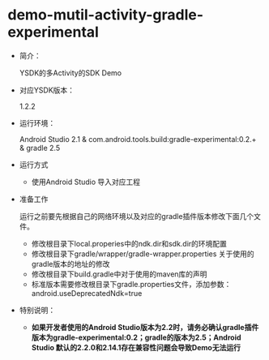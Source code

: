 # demo-mutil-activity-gradle-experimental

- 简介：

	YSDK的多Activity的SDK Demo

- 对应YSDK版本：

	1.2.2

- 运行环境：

	Android Studio 2.1 & com.android.tools.build:gradle-experimental:0.2.+ & gradle 2.5

- 运行方式	
	
	- 使用Android Studio 导入对应工程
	
- 准备工作

	运行之前要先根据自己的网络环境以及对应的gradle插件版本修改下面几个文件。
	
	- 修改根目录下local.properies中的ndk.dir和sdk.dir的环境配置
	- 修改根目录下gradle/wrapper/gradle-wrapper.properties 关于使用的gradle版本的地址的修改
	- 修改根目录下build.gradle中对于使用的maven库的声明
	- 标准版本需要修改根目录下gradle.properties文件，添加参数：android.useDeprecatedNdk=true

- 特别说明：
	
	- **如果开发者使用的Android Studio版本为2.2时，请务必确认gradle插件版本为gradle-experimental:0.2；gradle的版本为2.5；Android Studio 默认的2.2.0和2.14.1存在兼容性问题会导致Demo无法运行**

